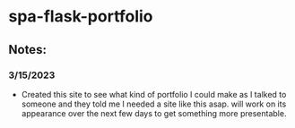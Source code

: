# spa-flask-portfolio

## Notes:

### 3/15/2023 

- Created this site to see what kind of portfolio I could make as I talked to someone and they told me I needed a site like this asap. will work on its appearance over the next few days to get something more presentable.